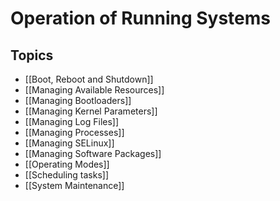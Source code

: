# Operation of Running Systems

## Topics

- [[Boot, Reboot and Shutdown]]
- [[Managing Available Resources]]
- [[Managing Bootloaders]]
- [[Managing Kernel Parameters]]
- [[Managing Log Files]]
- [[Managing Processes]]
- [[Managing SELinux]]
- [[Managing Software Packages]]
- [[Operating Modes]]
- [[Scheduling tasks]]
- [[System Maintenance]]
